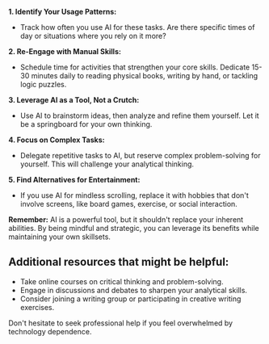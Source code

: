 **1. Identify Your Usage Patterns:**

* Track how often you use AI for these tasks. Are there specific times of day or situations where you rely on it more?

**2. Re-Engage with Manual Skills:**

* Schedule time for activities that strengthen your core skills. Dedicate 15-30 minutes daily to reading physical books, writing by hand, or tackling logic puzzles.

**3. Leverage AI as a Tool, Not a Crutch:**

* Use AI to brainstorm ideas, then analyze and refine them yourself. Let it be a springboard for your own thinking.

**4. Focus on Complex Tasks:**

* Delegate repetitive tasks to AI, but reserve complex problem-solving for yourself. This will challenge your analytical thinking.

**5. Find Alternatives for Entertainment:**

* If you use AI for mindless scrolling, replace it with hobbies that don't involve screens, like board games, exercise, or social interaction.

**Remember:** AI is a powerful tool, but it shouldn't replace your inherent abilities. By being mindful and strategic, you can leverage its benefits while maintaining your own skillsets.

## Additional resources that might be helpful:

* Take online courses on critical thinking and problem-solving.
* Engage in discussions and debates to sharpen your analytical skills. 
* Consider joining a writing group or participating in creative writing exercises.

Don't hesitate to seek professional help if you feel overwhelmed by technology dependence.
